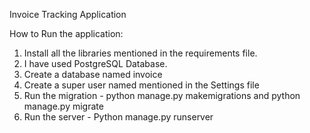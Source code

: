 Invoice Tracking Application

How to Run the application:
1. Install all the libraries mentioned in the requirements file.
2. I have used PostgreSQL Database.
3. Create a database named invoice
4. Create a super user named mentioned in the Settings file
5. Run the migration - python manage.py makemigrations and python manage.py migrate
6. Run the server - Python manage.py runserver
